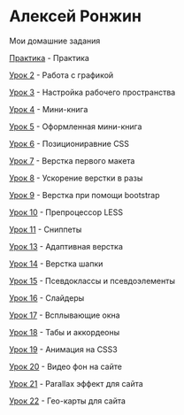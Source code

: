 # Алексей Ронжин
Мои домашние задания

[Практика](Dux-gif.github.io/practice/src/index.html "Практика") - Практика

[Урок 2](https://github.com/Dux-gif/Dux-gif.github.io/tree/master/lesson_2 "Работа с графикой") - Работа с графикой

[Урок 3](https://github.com/Dux-gif/Dux-gif.github.io/tree/master/lesson_3 "Настройка рабочего пространства") - Настройка рабочего пространства

[Урок 4](Dux-gif.github.io/lesson_4/ "Мини-книга") - Мини-книга

[Урок 5](Dux-gif.github.io/lesson_5/ "Оформленная мини-книга") - Оформленная мини-книга

[Урок 6](Dux-gif.github.io/lesson_6/ "Позициониравние CSS") - Позициониравние CSS

[Урок 7](Dux-gif.github.io/lesson_7/src/MyFirstSite.html "Верстка первого макета") - Верстка первого макета

[Урок 8](Dux-gif.github.io/lesson_8/MyProject/src/ "Ускорение верстки в разы") - Ускорение верстки в разы

[Урок 9](Dux-gif.github.io/lesson_9/MyFirstSite/src/ "Верстка при помощи bootstrap") - Верстка при помощи bootstrap

[Урок 10](https://github.com/Dux-gif/Dux-gif.github.io/tree/master/lesson_10 "Препроцессор LESS") - Препроцессор LESS

[Урок 11](https://github.com/Dux-gif/Dux-gif.github.io/tree/master/lesson_11 "Сниппеты") - Сниппеты

[Урок 13](https://github.com/Dux-gif/Dux-gif.github.io/tree/master/lesson_13 "Адаптивная верстка") - Адаптивная верстка

[Урок 14](https://github.com/Dux-gif/Dux-gif.github.io/blob/master/practice/src/index.html "Верстка шапки") - Верстка шапки

[Урок 15](Dux-gif.github.io/lesson_15/index.html "Псевдоклассы и псевдоэлементы") - Псевдоклассы и псевдоэлементы

[Урок 16](Dux-gif.github.io/lesson_16/index.html "Слайдеры") - Слайдеры

[Урок 17](Dux-gif.github.io/lesson_17/index.html "Всплывающие окна") - Всплывающие окна

[Урок 18](https://github.com/Dux-gif/Dux-gif.github.io/tree/master/lesson_18 "Табы и аккордеоны") - Табы и аккордеоны

[Урок 19](Dux-gif.github.io/lesson_19/index.html "Анимация на CSS3") - Анимация на CSS3

[Урок 20](Dux-gif.github.io/lesson_20/index.html "Видео фон на сайте") - Видео фон на сайте

[Урок 21](https://dux-gif.github.io/lesson_21/index.html "Parallax эффект для сайта") - Parallax эффект для сайта

[Урок 22](Dux-gif.github.io/lesson_22/index.html "Гео-карты для сайта") - Гео-карты для сайта
